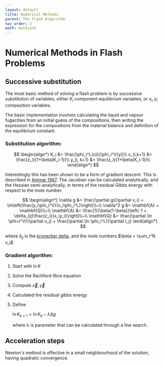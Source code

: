 ```yaml
---
layout: default
title: Numerical Methods 
parent: The Flash Algorithm
nav_order: 2
math: mathjax3
---
```


# Numerical Methods in Flash Problems

## Successive substitution
The most basic method of solving a flash problem is by successive substitution of variables, either $K_i$ component equilibrium variables, or $x_i, y_i$ composition variables.

The basic implementation involves calculating the liquid and vapour fugacities from an initial guess of the compositions, then writing the expression for the compositions from the material balance and definition of the equilibrium constant.

### Substitution algorithm:
$$
\begin{align*}
K_i &= \frac{\phi_i^L(x)}{\phi_i^V(y)}\\
x_{i,k+1} &= \frac{z_i}{1+\beta(K_i-1)}\\
y_{i, k+1} &= \frac{z_i}{1+\beta(K_i-1)}\\
\end{align*}
$$

Interestingly this has been shown to be a form of gradient descent. This is described in [Ammar 1987](https://doi.org/10.1002/aic.690330606). The Jacobian can be calculated analytically, and the Hessian semi-analytically, in terms of the residual Gibbs energy with respect to the mole number.

$$
\begin{align*}
\nabla g &= \frac{\partial g}{\partial v_i} = \ln\left(\frac{y_i\phi_i^V}{x_i\phi_i^L}\right)\\~\\
\nabla^2 g &= \mathbf{A} + \mathbf{Q}\\~\\
\mathbf{A} &= \frac{1}{\beta(1-\beta)}\left(-1 + \delta_{ij}\frac{z_i}{x_iy_i}\right)\\~\\
\mathbf{Q} &= \frac{\partial \ln \phi+i^V}{\partial v_j} + \frac{\partial \ln \phi_i^L}{\partial l_j}
\end{align*}
$$

where $\delta_{ij}$ is the [kronecker delta](https://en.wikipedia.org/wiki/Kronecker_delta), and the mole numbers $\beta = \sum_i^N v_i$

### Gradient algorithm:


1.  Start with $\ln K$
2.  Solve the Rachford-Rice equation
3. Compute $\vec{x}, \vec{y}$
4.  Calculated the residual gibbs energy
5.  Define 

    $\ln K_{k+1} = \ln K_k - \lambda \Delta g$
    
    where $\lambda$ is parameter that can be calculated through a line search.



## Acceleration steps

Newton's method is effective in a small neighbourhood of the solution, having quadratic convergence. 

